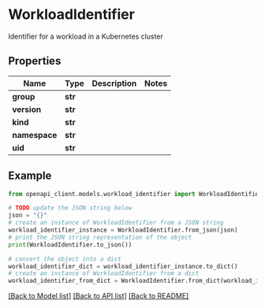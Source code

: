 # WorkloadIdentifier

Identifier for a workload in a Kubernetes cluster

## Properties

Name | Type | Description | Notes
------------ | ------------- | ------------- | -------------
**group** | **str** |  | 
**version** | **str** |  | 
**kind** | **str** |  | 
**namespace** | **str** |  | 
**uid** | **str** |  | 

## Example

```python
from openapi_client.models.workload_identifier import WorkloadIdentifier

# TODO update the JSON string below
json = "{}"
# create an instance of WorkloadIdentifier from a JSON string
workload_identifier_instance = WorkloadIdentifier.from_json(json)
# print the JSON string representation of the object
print(WorkloadIdentifier.to_json())

# convert the object into a dict
workload_identifier_dict = workload_identifier_instance.to_dict()
# create an instance of WorkloadIdentifier from a dict
workload_identifier_from_dict = WorkloadIdentifier.from_dict(workload_identifier_dict)
```
[[Back to Model list]](../README.md#documentation-for-models) [[Back to API list]](../README.md#documentation-for-api-endpoints) [[Back to README]](../README.md)
